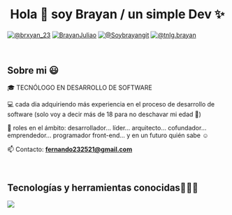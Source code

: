 <h1 align="center">Hola 👋  soy Brayan / un simple Dev ✨ </h1> 

<p align="left">
  
<a href="https://www.tiktok.com/@brxyan_23" target="blank"><img align="center" src="https://img.shields.io/badge/TikTok-000000?style=for-the-badge&logo=tiktok&logoColor=white" alt="@brxyan_23" /></a>
<a href="https://www.facebook.com/profile.php?id=100052110364645" target="blank"><img align="center" src="https://img.shields.io/badge/Facebook-1877F2?style=for-the-badge&logo=facebook&logoColor=white" alt="BrayanJuliao"  /></a>
<a href="mailto:fernando232521@gmail.com" target="_blank"><img align="center" src="https://img.shields.io/badge/Gmail-D14836?style=for-the-badge&logo=gmail&logoColor=white" alt="@Soybrayangit" /></a>
<a href="https://www.instagram.com/tnlg.brayan/" target="_blank"><img align="center" src="https://img.shields.io/badge/Instagram-%23E4405F?style=for-the-badge&logo=instagram&logoColor=white" alt="@tnlg.brayan" /></a>

  </p>
  </p>
<br>
<h2>Sobre mi 😃</h2>
<!--Intro start-->

<p align="left">
🎓 TECNÓLOGO EN DESARROLLO DE SOFTWARE

💻 cada dia adquiriendo más experiencia en el proceso de desarrollo de software (solo voy a decir más de 18 para no deschavar mi edad 🙈)

📝 roles en el ámbito: desarrollador... líder... arquitecto... cofundador... emprendedor... programador front-end... y en un futuro quién sabe ☺️

📫 Contacto: **fernando232521@gmail.com**
<!--Intro end-->
  </p>
<br>

<h2 >Tecnologías y herramientas conocidas👨🏻‍💻</h2>
<!--tech stack icons-->
<p align="left">
  <a href="https://skillicons.dev">
    <img src="https://skillicons.dev/icons?i=dotnet,html,css,js,nodejs,mysql,sqlite,git,github,vscode,line=12" />
  </a>
</p>
<br>
<!-------------------------->
<div id="proyectos">


<!------------------------->


